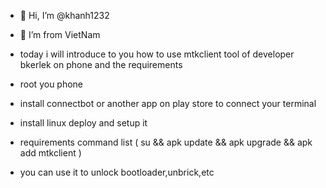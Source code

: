 - 👋 Hi, I’m @khanh1232
- 👀 I’m from VietNam
- today i will introduce to you how to use mtkclient tool of developer bkerlek on phone and the requirements

- root you phone
- install connectbot or another app on play store to connect your terminal
- install linux deploy and setup it
- requirements command list ( su && apk update && apk upgrade && apk add mtkclient )
- you can use it to unlock bootloader,unbrick,etc
<!---
khanh1232/khanh1232 is a ✨ special ✨ repository because its `README.md` (this file) appears on your GitHub profile.
You can click the Preview link to take a look at your changes.
--->
